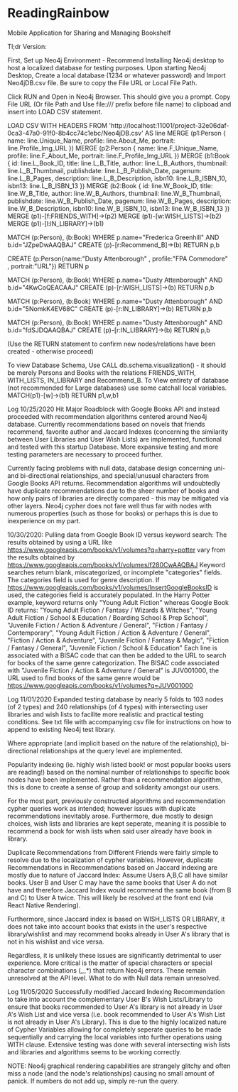 # ReadingRainbow
Mobile Application for Sharing and Managing Bookshelf

Tl;dr Version:

First, Set up Neo4j Environment - Recommend Installing Neo4j desktop to host a localized database for testing purposes. 
Upon starting Neo4j Desktop, Create a local database (1234 or whatever password) and Import Neo4jDB.csv file. Be sure to copy the File URL or Local File Path.

Click RUN and Open in Neo4j Browser. This should give you a prompt. Copy File URL (Or file Path and Use file:/// prefix before file name) to clipboad and insert into LOAD CSV statement.

LOAD CSV WITH HEADERS FROM 'http://localhost:11001/project-32e06daf-0ca3-47a0-91f0-8b4cc74c1ebc/Neo4jDB.csv' AS line
MERGE (p1:Person { name: line.Unique_Name, profile: line.About_Me, portrait: line.Profile_Img_URL })
MERGE (p2:Person { name: line.F_Unique_Name, profile: line.F_About_Me, portrait: line.F_Profile_Img_URL })
MERGE (b1:Book { id: line.L_Book_ID, title: line.L_B_Title, author: line.L_B_Authors, thumbnail: line.L_B_Thumbnail, publishdate: line.L_B_Publish_Date, pagenum: line.L_B_Pages, description: line.L_B_Description, isbn10: line.L_B_ISBN_10, isbn13: line.L_B_ISBN_13 })
MERGE (b2:Book { id: line.W_Book_ID, title: line.W_B_Title, author: line.W_B_Authors, thumbnail: line.W_B_Thumbnail, publishdate: line.W_B_Publish_Date, pagenum: line.W_B_Pages, description: line.W_B_Description, isbn10: line.W_B_ISBN_10, isbn13: line.W_B_ISBN_13 })
MERGE (p1)-[f:FRIENDS_WITH]->(p2)
MERGE (p1)-[w:WISH_LISTS]->(b2)
MERGE (p1)-[l:IN_LIBRARY]->(b1)

MATCH (p:Person), (b:Book) WHERE p.name="Frederica Greenhill" AND b.id="JZpeDwAAQBAJ"
CREATE (p)-[r:Recommend_B]->(b)
RETURN p,b

CREATE (p:Person{name:"Dusty Attenborough" , profile:"FPA Commodore" , portrait:"URL"})
RETURN p

MATCH (p:Person), (b:Book) WHERE p.name="Dusty Attenborough" AND b.id="4KwCoQEACAAJ"
CREATE (p)-[r:WISH_LISTS]->(b)
RETURN p,b

MATCH (p:Person), (b:Book) WHERE p.name="Dusty Attenborough" AND b.id="5NomkK4EV68C"
CREATE (p)-[r:IN_LIBRARY]->(b)
RETURN p,b

MATCH (p:Person), (b:Book) WHERE p.name="Dusty Attenborough" AND b.id="fdSJDQAAQBAJ"
CREATE (p)-[r:IN_LIBRARY]->(b)
RETURN p,b

(Use the RETURN statement to confirm new nodes/relations have been created - otherwise proceed)

To view Database Schema, Use CALL db.schema.visualization() - it should be merely Persons and Books with the relations FRIENDS_WITH, WITH_LISTS, IN_LIBRARY and Recommend_B.
To View entirety of database (not recommended for Large databases) use some catchall local variables. 
MATCH(p1)-[w]->(b1)
RETURN p1,w,b1

Log 10/25/2020 
Hit Major Roadblock with Google Books API and instead proceeded with recommendation algorithms centered around Neo4j database. Currently recommendations based on novels that friends recommend, favorite author and Jaccard Indexes (concerning the similarity between User Libraries and User Wish Lists) are implemented, functional and tested with this startup Database. More expansive testing and more testing parameters are necessary to proceed further. 

Currently facing problems with null data, database design concerning uni- and bi-directional relationships, and special/unusual characters from Google Books API returns. Recommendation algorithms will undoubtedly have duplicate recommendations due to the sheer number of books and how only pairs of libraries are directly compared - this may be mitigated via other layers. Neo4j cypher does not fare well thus far with nodes with numerous properties (such as those for books) or perhaps this is due to inexperience on my part. 

10/30/2020: Pulling data from Google Book ID versus keyword search:
The results obtained by using a URL like https://www.googleapis.com/books/v1/volumes?q=harry+potter vary from the results obtained by https://www.googleapis.com/books/v1/volumes/f280CwAAQBAJ
Keyword searches return blank, miscategorized, or incomplete "categories" fields. The categories field is used for genre description.
If https://www.googleapis.com/books/v1/volumes/InsertGoogleBooksID is used, the categories field is accurately populated. In the Harry Potter example, keyword returns only "Young Adult Fiction" whereas Google Book ID returns:
      "Young Adult Fiction / Fantasy / Wizards & Witches",
      "Young Adult Fiction / School & Education / Boarding School & Prep School",
      "Juvenile Fiction / Action & Adventure / General",
      "Fiction / Fantasy / Contemporary",
      "Young Adult Fiction / Action & Adventure / General",
      "Fiction / Action & Adventure",
      "Juvenile Fiction / Fantasy & Magic",
      "Fiction / Fantasy / General",
      "Juvenile Fiction / School & Education"
Each line is associated with a BISAC code that can then be added to the URL to search for books of the same genre categorization. The BISAC code associated with "Juvenile Fiction / Action & Adventure / General" is JUV001000, the URL used to find books of the same genre would be https://www.googleapis.com/books/v1/volumes?q=JUV001000

Log 11/01/2020
Expanded testing database by nearly 5 folds to 103 nodes (of 2 types) and 240 relationships (of 4 types) with intersecting user libraries and wish lists to facilite more realistic and practical testing conditions. See txt file with accompanying csv file for instructions on how to append to existing Neo4j test library. 

Where appropriate (and implicit based on the nature of the relationship), bi-directional relationships at the query level are implemented. 

Popularity indexing (ie. highly wish listed book! or most popular books users are reading!) based on the nominal number of relationships to specific book nodes have been implemented. Rather than a recommendation algorithm, this is done to create a sense of group and solidarity amongst our users.

For the most part, previously constructed algorithms and recommendation cypher queries work as intended; however issues with duplicate recommendations inevitably arose. Furthermore, due mostly to design choices, wish lists and libraries are kept seperate, meaning it is possible to recommend a book for wish lists when said user already have book in library. 

Duplicate Recommendations from Different Friends were fairly simple to resolve due to the localization of cypher variables. 
However, duplicate Recommendations in Recommendations based on Jaccard indexing are mostly due to nature of Jaccard Index: Assume Users A,B,C all have similar books. User B and User C may have the same books that User A do not have and therefore Jaccard Index would recommend the same book (from B and C) to User A twice. This will likely be resolved at the front end (via React Native Rendering).

Furthermore, since Jaccard index is based on WISH_LISTS OR LIBRARY, it does not take into account books that exists in the user's respective library/wishlist and may recommend books already in User A's library that is not in his wishlist and vice versa.

Regardless, it is unlikely these issues are significantly detrimental to user experience.
More critical is the matter of special characters or special character combinations (*,\,*\,\*) that return Neo4j errors. These remain unresolved at the API level. What to do with Null data remain unresolved. 

Log 11/05/2020
Successfully modified Jaccard Indexing Recommendation to take into account the complementary User B's Wish Lists/Library to ensure that books recommended to User A's library is not already in User A's Wish List and vice versa (i.e. book recommended to User A's Wish List is not already in User A's Library). This is due to the highly localized nature of Cypher Variables allowing for completely seperate queries to be made sequentially and carrying the local variables into further operations using WITH clause. Extensive testing was done with several intersecting wish lists and libraries and algorithms seems to be working correctly. 

NOTE: Neo4j graphical rendering capabilities are strangely glitchy and often miss a node (and the node's relationships) causing no small amount of panick. If numbers do not add up, simply re-run the query. 
